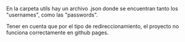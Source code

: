 En la carpeta utils hay un archivo .json donde se encuentran tanto los "usernames", como las "passwords".

Tener en cuenta que por el tipo de redireccionamiento, el proyecto no funciona correctamente en github pages.
